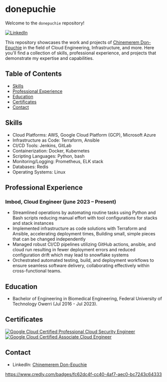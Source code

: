# donepuchie

Welcome to the `donepuchie` repository!

[![LinkedIn](https://img.shields.io/badge/LinkedIn-Connect-blue.svg)](https://www.linkedin.com/in/don-epuchie/)

This repository showcases the work and projects of [Chinemerem Don-Epuchie](https://www.linkedin.com/in/cos-ibe/) in the field of Cloud Engineering, Infrastructure, and more. Here you'll find a collection of skills, professional experience, and projects that demonstrate my expertise and capabilities.

## Table of Contents

- [Skills](#skills)
- [Professional Experience](#professional-experience)
- [Education](#education)
- [Certificates](#certificates)
- [Contact](#contact)

## Skills

- Cloud Platforms: AWS, Google Cloud Platform (GCP), Microsoft Azure
- Infrastructure as Code: Terraform, Ansible
- CI/CD Tools: Jenkins, GitLab
- Containerization: Docker, Kubernetes
- Scripting Languages: Python, bash
- Monitoring/Logging: Prometheus, ELK stack
- Databases: Redis
- Operating Systems: Linux


## Professional Experience


### Imbod, Cloud Engineer (june 2023 – Present)

- Streamlined operations by automating routine tasks using Python and Bash scripts reducing manual effort with tool configurations for stacks and stack instances
- Implemented infrastructure as code solutions with Terraform and Ansible, accelerating deployment times, Building small, simple pieces that can be changed independently
- Managed robust CI/CD pipelines utilizing GitHub actions, ansible, and cloud run resulting in fewer deployment errors and reduced configuration drift which may lead to snowflake systems
- Orchestrated automated testing, build, and deployment workflows to ensure seamless software delivery, collaborating effectively within cross-functional teams.


## Education

- Bachelor of Engineering in Biomedical Engineering, Federal University of Technology Owerri (Jul 2016 - Jul 2023).


## Certificates

[![Google Cloud Certified Professional Cloud Security Engineer](https://img.shields.io/badge/-GCP%20Security%20Engineer-orange)](https://www.credly.com/badges/d4198963-a740-4b12-b970-63c8512e4f1f)
[![Google Cloud Certified Associate Cloud Engineer](https://img.shields.io/badge/-GCP%20Cloud%20Engineer-yellow)](https://www.credly.com/badges/fc62dc4f-cc40-4af7-aec0-bc7243c64333)


## Contact

- LinkedIn: [Chinemerem Don-Epuchie](https://www.linkedin.com/in/don-epuchie/)

https://www.credly.com/badges/fc62dc4f-cc40-4af7-aec0-bc7243c64333
